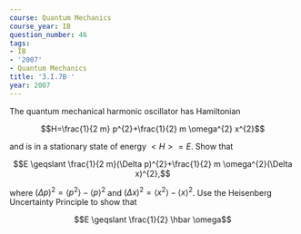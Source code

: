 ```yaml
---
course: Quantum Mechanics
course_year: IB
question_number: 46
tags:
- IB
- '2007'
- Quantum Mechanics
title: '3.I.7B '
year: 2007
---
```



The quantum mechanical harmonic oscillator has Hamiltonian

$$H=\frac{1}{2 m} p^{2}+\frac{1}{2} m \omega^{2} x^{2}$$

and is in a stationary state of energy $<H>=E$. Show that

$$E \geqslant \frac{1}{2 m}(\Delta p)^{2}+\frac{1}{2} m \omega^{2}(\Delta x)^{2},$$

where $(\Delta p)^{2}=\left\langle p^{2}\right\rangle-\langle p\rangle^{2}$ and $(\Delta x)^{2}=\left\langle x^{2}\right\rangle-\langle x\rangle^{2}$. Use the Heisenberg Uncertainty Principle to show that

$$E \geqslant \frac{1}{2} \hbar \omega$$